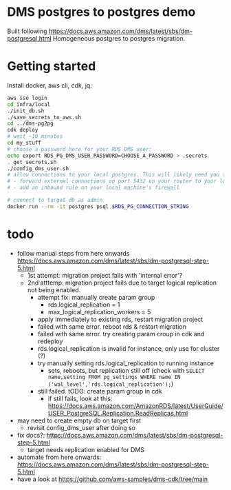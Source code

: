 # DMS postgres to postgres demo

Built following https://docs.aws.amazon.com/dms/latest/sbs/dm-postgresql.html
Homogeneous postgres to postgres migration.

# Getting started
Install docker, aws cli, cdk, jq.

```sh
aws sso login
cd infra/local
./init_db.sh
./save_secrets_to_aws.sh
cd ../dms-pg2pg
cdk deploy
# wait ~10 minutes
cd my_stuff
# choose a password here for your RDS DMS user:
echo export RDS_PG_DMS_USER_PASSWORD=CHOOSE_A_PASSWORD > .secrets
. get_secrets.sh
./config_dms_user.sh
# allow connections to your local postgres. This will likely need you to:
# - forward external connections on port 5432 on your router to your local machine
# - add an inbound rule on your local machine's firewall

# connect to target db as admin
docker run --rm -it postgres psql $RDS_PG_CONNECTION_STRING
```

# todo
- follow manual steps from here onwards https://docs.aws.amazon.com/dms/latest/sbs/dm-postgresql-step-5.html
    - 1st attempt: migration project  fails with 'internal error'?
    - 2nd atttemp: migration project fails due to target logical replication not being enabled.
        - attempt fix: manually create param group
            - rds.logical_replication = 1
            - max_logical_replication_workers = 5
        - apply immediately to existing rds, restart migration project
        - failed with same error. reboot rds & restart migration
        - failed with same error. try creating param croup in cdk and redeploy
        - rds.logical_replication is invalid for instance, only use for cluster (?)
        - try manually setting rds.logical_replication to running instance
            - sets, reboots, but replication still off (check with `SELECT name,setting FROM pg_settings WHERE name IN ('wal_level','rds.logical_replication');`)
        - still failed. tODO: create param group in cdk
            - if still fails, look at this: https://docs.aws.amazon.com/AmazonRDS/latest/UserGuide/USER_PostgreSQL.Replication.ReadReplicas.html
- may need to create empty db on target first
    - revisit config_dms_user after doing so
- fix docs?: https://docs.aws.amazon.com/dms/latest/sbs/dm-postgresql-step-5.html
    - target needs replication enabled for DMS
- automate from here onwards: https://docs.aws.amazon.com/dms/latest/sbs/dm-postgresql-step-5.html
- have a look at https://github.com/aws-samples/dms-cdk/tree/main
